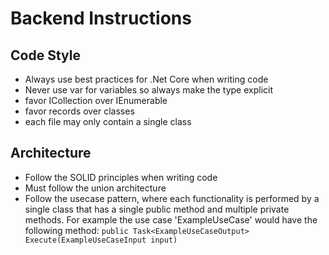 # Backend Instructions

## Code Style

- Always use best practices for .Net Core when writing code
- Never use var for variables so always make the type explicit
- favor ICollection over IEnumerable
- favor records over classes
- each file may only contain a single class

## Architecture

- Follow the SOLID principles when writing code
- Must follow the union architecture
- Follow the usecase pattern, where each functionality is performed by a single class that has a single public method and multiple private methods. For example the use case 'ExampleUseCase' would have the following method:
    `public Task<ExampleUseCaseOutput> Execute(ExampleUseCaseInput input)`
